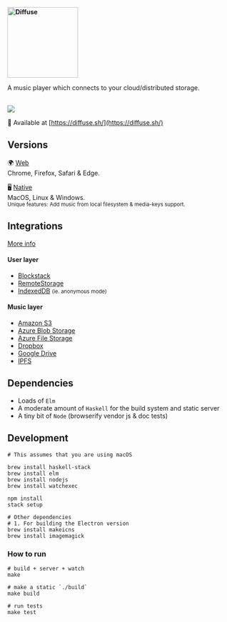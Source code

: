 <strong><img src="https://diffuse.sh/images/diffuse-dark.svg" alt="Diffuse" width="158" /></strong>

A music player which connects to your cloud/distributed storage.

<br />
<img src="https://icidasset-public.s3.amazonaws.com/diffuse.jpg" />

📍 Available at [https://diffuse.sh/](https://diffuse.sh/)



## Versions

🌍 [Web](https://diffuse.sh/)  
Chrome, Firefox, Safari & Edge.

🖥 [Native](https://github.com/icidasset/diffuse/releases)  
MacOS, Linux & Windows.  
<small>Unique features: Add music from local filesystem & media-keys support.</small>



## Integrations

[More info](https://diffuse.sh/about/)

#### User layer

- [Blockstack](https://blockstack.org/)
- [RemoteStorage](remotestorage.io)
- [IndexedDB](https://developer.mozilla.org/en-US/docs/Web/API/IndexedDB_API) <small>(ie. anonymous mode)</small>

#### Music layer

- [Amazon S3](https://aws.amazon.com/s3/)
- [Azure Blob Storage](https://azure.microsoft.com/en-us/services/storage/blobs/)
- [Azure File Storage](https://azure.microsoft.com/en-us/services/storage/files/)
- [Dropbox](https://dropbox.com/)
- [Google Drive](https://drive.google.com/)
- [IPFS](https://ipfs.io/)



## Dependencies

- Loads of `Elm`
- A moderate amount of `Haskell` for the build system and static server
- A tiny bit of `Node` (browserify vendor js & doc tests)



## Development

```shell
# This assumes that you are using macOS

brew install haskell-stack
brew install elm
brew install nodejs
brew install watchexec

npm install
stack setup

# Other dependencies
# 1. For building the Electron version
brew install makeicns
brew install imagemagick
```

### How to run

```shell
# build + server + watch
make

# make a static `./build`
make build

# run tests
make test
```

